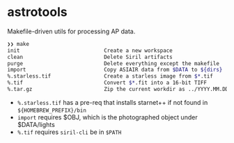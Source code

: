 # astrotools

Makefile-driven utils for processing AP data.


```sh
❯❯ make
init                           Create a new workspace
clean                          Delete Siril artifacts
purge                          Delete everything except the makefile
import                         Copy ASIAIR data from $DATA to ${dirs}
%.starless.tif                 Create a starless image from $*.tif
%.tif                          Convert $*.fit into a 16-bit TIFF
%.tar.gz                       Zip the current workdir as ../YYYY.MM.DD_%.tar.gz
```

- `%.starless.tif` has a pre-req that installs starnet++ if not found in `${HOMEBREW_PREFIX}/bin`
- `import` requires $OBJ, which is the photographed object under $DATA/lights
- `%.tif` requires `siril-cli` be in `$PATH`
